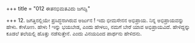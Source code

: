 +++
title = "012 ಈತನಭಿಮತವಿದು ಜಗದ್ವಿ"

+++
12. ಜಗತ್ತಿನಲ್ಲಿಯೇ ಪ್ರಸಿದ್ಧನಾಗಿರುವ ಅರ್ಜುನ ! ಇದು ಭೀಮಸೇನನ ಅಭಿಪ್ರಾಯ. ನಿನ್ನ ಅಭಿಪ್ರಾಯವನ್ನು ಹೇಳು. ಕೇಳೋಣ. ಹೇಳು ! ಇನ್ನು ಭಯಬೇಡ, ಎಂದು ಹೇಳಲು, ನಮಗೆ ಬೇರೆ ಯಾವ ಅಭಿಪ್ರಾಯವಿದೆ. ಹೇಳಿದ್ದನ್ನು ಕೂಡಲೆ ತಲೆಯಲ್ಲಿ ಹೊತ್ತು ನಡೆಸುತ್ತೇನೆ. ಎಂದು ವಿನಯದಿಂದ ಪಾರ್ಥನು ಹೇಳಿದನು.